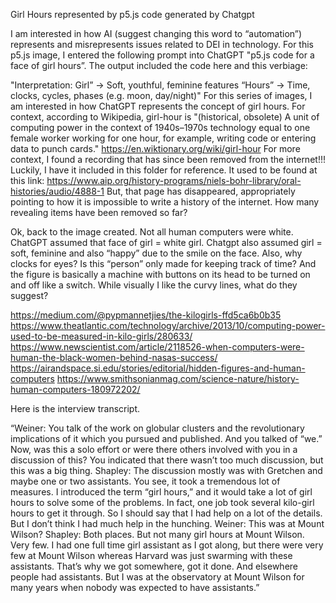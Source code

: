 Girl Hours represented by p5.js code generated by Chatgpt


I am interested in how AI (suggest changing this word to “automation”) represents and misrepresents issues related to DEI in technology. For this p5.js image, I entered the following prompt into ChatGPT "p5.js code for a face of girl hours”. The output included the code here and this verbiage:

"Interpretation: Girl” → Soft, youthful, feminine features “Hours” → Time, clocks, cycles, phases (e.g. moon, day/night)"
For this series of images, I am interested in how ChatGPT represents the concept of girl hours. For context, according to Wikipedia, girl-hour is "(historical, obsolete) A unit of computing power in the context of 1940s–1970s technology equal to one female worker working for one hour, for example, writing code or entering data to punch cards." https://en.wiktionary.org/wiki/girl-hour
For more context, I found a recording that has since been removed from the internet!!! Luckily, I have it included in this folder for reference. It used to be found at this link: https://www.aip.org/history-programs/niels-bohr-library/oral-histories/audio/4888-1 But, that page has disappeared, appropriately pointing to how it is impossible to write a history of the internet. How many revealing items have been removed so far? 

Ok, back to the image created. Not all human computers were white. ChatGPT assumed that face of girl = white girl. Chatgpt also assumed girl = soft, feminine and also “happy” due to the smile on the face. Also, why clocks for eyes? Is this “person” only made for keeping track of time? And the figure is basically a machine with buttons on its head to be turned on and off like a switch. While visually I like the curvy lines, what do they suggest? 


https://medium.com/@pypmannetjies/the-kilogirls-ffd5ca6b0b35 
https://www.theatlantic.com/technology/archive/2013/10/computing-power-used-to-be-measured-in-kilo-girls/280633/ 
https://www.newscientist.com/article/2118526-when-computers-were-human-the-black-women-behind-nasas-success/ 
https://airandspace.si.edu/stories/editorial/hidden-figures-and-human-computers 
https://www.smithsonianmag.com/science-nature/history-human-computers-180972202/ 

Here is the interview transcript. 

“Weiner:
You talk of the work on globular clusters and the revolutionary implications of it which you pursued and published. And you talked of “we.” Now, was this a solo effort or were there others involved with you in a discussion of this? You indicated that there wasn’t too much discussion, but this was a big thing.
Shapley:
The discussion mostly was with Gretchen and maybe one or two assistants. You see, it took a tremendous lot of measures. I introduced the term “girl hours,” and it would take a lot of girl hours to solve some of the problems. In fact, one job took several kilo-girl hours to get it through. So I should say that I had help on a lot of the details. But I don’t think I had much help in the hunching.
Weiner:
This was at Mount Wilson?
Shapley:
Both places. But not many girl hours at Mount Wilson. Very few. I had one full time girl assistant as I got along, but there were very few at Mount Wilson whereas Harvard was just swarming with these assistants. That’s why we got somewhere, got it done. And elsewhere people had assistants. But I was at the observatory at Mount Wilson for many years when nobody was expected to have assistants.” 
